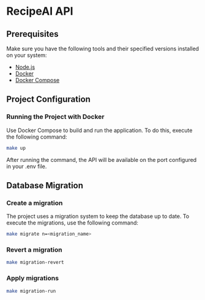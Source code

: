# RecipeAI API

## Prerequisites

Make sure you have the following tools and their specified versions installed on your system:

- [Node.js](https://nodejs.org/en/download/)
- [Docker](https://www.docker.com/products/docker-desktop)
- [Docker Compose](https://docs.docker.com/compose/install/)

## Project Configuration

### Running the Project with Docker

Use Docker Compose to build and run the application. To do this, execute the following command:

```bash
make up
```

After running the command, the API will be available on the port configured in your .env file.

## Database Migration

### Create a migration
The project uses a migration system to keep the database up to date. To execute the migrations, use the following command:

```bash
make migrate n=<migration_name>
```

### Revert a migration
```bash
make migration-revert
```

### Apply migrations
```bash
make migration-run
```
